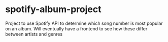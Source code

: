 # spotify-album-project
Project to use Spotify API to determine which song number is most popular on an album. Will eventually have a frontend to see how these differ between artists and genres

